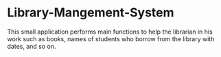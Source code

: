 # Library-Mangement-System
This small application performs main functions to help the librarian in his work such as books, names of students who borrow from the library with dates, and so on.

